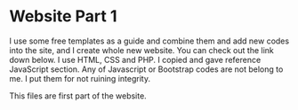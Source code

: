 # Website Part 1
I use some free templates as a guide and combine them and add new codes into the site, and I create whole new website. You can check out the link down below. I use HTML, CSS and PHP. I copied and gave reference JavaScript section. Any of Javascript or Bootstrap codes are not belong to me. I put them for not ruining integrity.

This files are first part of the website. 
